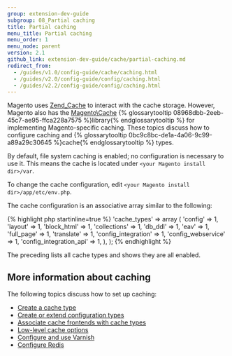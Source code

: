 ```yaml
---
group: extension-dev-guide
subgroup: 08_Partial caching
title: Partial caching
menu_title: Partial caching
menu_order: 1
menu_node: parent
version: 2.1
github_link: extension-dev-guide/cache/partial-caching.md
redirect_from:
  - /guides/v1.0/config-guide/cache/caching.html
  - /guides/v2.0/config-guide/config/caching.html
  - /guides/v2.2/config-guide/config/caching.html
---
```


Magento uses <a href="http://framework.zend.com/manual/1.12/en/zend.cache.html" target="&#95;blank">Zend_Cache</a> to interact with the cache storage. However, Magento also has the <a href="{{ site.mage2000url }}lib/internal/Magento/Framework/Cache" target="&#95;blank">Magento\Cache</a> {% glossarytooltip 08968dbb-2eeb-45c7-ae95-ffca228a7575 %}library{% endglossarytooltip %} for implementing Magento-specific caching. These topics discuss how to configure caching and {% glossarytooltip 0bc9c8bc-de1a-4a06-9c99-a89a29c30645 %}cache{% endglossarytooltip %} types.

<div class="bs-callout bs-callout-info" id="info">
	<p>By default, file system caching is enabled; no configuration is necessary to use it. This means the cache is located under <code>&lt;your Magento install dir>/var</code>.</p>
</div>

To change the cache configuration, edit `<your Magento install dir>/app/etc/env.php`.

The cache configuration is an associative array similar to the following:

{% highlight php startinline=true %}
'cache_types' =>
	array (
		'config' => 1,
		'layout' => 1,
		'block_html' => 1,
		'collections' => 1,
		'db_ddl' => 1,
		'eav' => 1,
		'full_page' => 1,
		'translate' => 1,
		'config_integration' => 1,
		'config_webservice' => 1,
		'config_integration_api' => 1,
	),
);
{% endhighlight %}

The preceding lists all cache types and shows they are all enabled.

## More information about caching

The following topics discuss how to set up caching:

*	<a href="{{ page.baseurl }}/config-guide/cache/caching-cache-type.html">Create a cache type</a>
*	<a href="{{ page.baseurl }}/config-guide/config/config-create.html">Create or extend configuration types</a>
*	<a href="{{ page.baseurl }}/config-guide/config/caching_frontend-cache-types.html">Associate cache frontends with cache types</a>
*	<a href="{{ page.baseurl }}/config-guide/cache/caching_low-level.html">Low-level cache options</a>
*	<a href="{{ page.baseurl }}/config-guide/varnish/config-varnish.html">Configure and use Varnish</a>
*	<a href="{{ page.baseurl }}/config-guide/redis/config-redis.html">Configure Redis</a>
